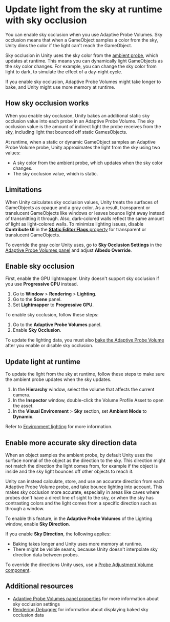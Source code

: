 # Update light from the sky at runtime with sky occlusion

You can enable sky occlusion when you use Adaptive Probe Volumes. Sky occlusion means that when a GameObject samples a color from the sky, Unity dims the color if the light can't reach the GameObject.

Sky occlusion in Unity uses the sky color from the [ambient probe](https://docs.unity3d.com/2023.3/Documentation/ScriptReference/RenderSettings-ambientProbe.html), which updates at runtime. This means you can dynamically light GameObjects as the sky color changes. For example, you can change the sky color from light to dark, to simulate the effect of a day-night cycle.

If you enable sky occlusion, Adaptive Probe Volumes might take longer to bake, and Unity might use more memory at runtime.

## How sky occlusion works

When you enable sky occlusion, Unity bakes an additional static sky occlusion value into each probe in an Adaptive Probe Volume. The sky occlusion value is the amount of indirect light the probe receives from the sky, including light that bounced off static GamesObjects.

At runtime, when a static or dynamic GameObject samples an Adaptive Probe Volume probe, Unity approximates the light from the sky using two values:

- A sky color from the ambient probe, which updates when the sky color changes.
- The sky occlusion value, which is static.

## Limitations

When Unity calculates sky occlusion values, Unity treats the surfaces of GameObjects as opaque and a gray color. As a result, transparent or translucent GameObjects like windows or leaves bounce light away instead of transmitting it through. Also, dark-colored walls reflect the same amount of light as light-colored walls. To minimize lighting issues, disable **Contribute GI** in the [**Static Editor Flags** property](xref:um-static-objects) for transparent or translucent GameObjects.

To override the gray color Unity uses, go to **Sky Occlusion Settings** in the [Adaptive Probe Volumes panel](probevolumes-lighting-panel-reference.html#sky-occlusion-settings) and adjust **Albedo Override**.

## Enable sky occlusion

First, enable the GPU lightmapper. Unity doesn't support sky occlusion if you use **Progressive CPU** instead.

1. Go to **Window** &gt; **Rendering** &gt; **Lighting**.
2. Go to the **Scene** panel.
3. Set **Lightmapper** to **Progressive GPU**.

To enable sky occlusion, follow these steps: 

1. Go to the **Adaptive Probe Volumes** panel.
2. Enable **Sky Occlusion**.

To update the lighting data, you must also [bake the Adaptive Probe Volume](probevolumes-use.md#add-and-bake-an-adaptive-probe-volume) after you enable or disable sky occlusion.

## Update light at runtime

To update the light from the sky at runtime, follow these steps to make sure the ambient probe updates when the sky updates. 

1. In the **Hierarchy** window, select the volume that affects the current camera.
2. In the **Inspector** window, double-click the Volume Profile Asset to open the asset.
3. In the **Visual Environment** &gt; **Sky** section, set **Ambient Mode** to **Dynamic**.

Refer to [Environment lighting](environment-lighting.md) for more information.

## Enable more accurate sky direction data

When an object samples the ambient probe, by default Unity uses the surface normal of the object as the direction to the sky. This direction might not match the direction the light comes from, for example if the object is inside and the sky light bounces off other objects to reach it.

Unity can instead calculate, store, and use an accurate direction from each Adaptive Probe Volume probe, and take bounce lighting into account. This makes sky occlusion more accurate, especially in areas like caves where probes don't have a direct line of sight to the sky, or when the sky has contrasting colors and the light comes from a specific direction such as through a window.

To enable this feature, in the **Adaptive Probe Volumes** of the Lighting window, enable **Sky Direction**.

If you enable **Sky Direction**, the following applies:

- Baking takes longer and Unity uses more memory at runtime.
- There might be visible seams, because Unity doesn't interpolate sky direction data between probes.

To override the directions Unity uses, use a [Probe Adjustment Volume component](probevolumes-adjustment-volume-component-reference.md).

## Additional resources

- [Adaptive Probe Volumes panel properties](probevolumes-lighting-panel-reference.md#sky-occlusion-settings) for more information about sky occlusion settings
- [Rendering Debugger](rendering-debugger-window-reference.md#probe-volume-panel) for information about displaying baked sky occlusion data
